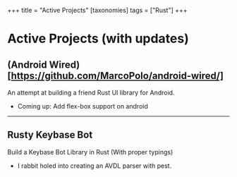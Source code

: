 +++
title = "Active Projects"
[taxonomies]
tags = ["Rust"]
+++

# Active Projects (with updates)

## (Android Wired)[https://github.com/MarcoPolo/android-wired/]

An attempt at building a friend Rust UI library for Android.

- Coming up: Add flex-box support on android

---

## Rusty Keybase Bot

Build a Keybase Bot Library in Rust (With proper typings)

- I rabbit holed into creating an AVDL parser with pest.
